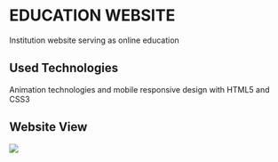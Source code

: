 <h1>EDUCATION WEBSITE</h1>

Institution website serving as online education

<h2>Used Technologies</h2>

Animation technologies and mobile responsive design with HTML5 and CSS3

<h2>Website View</h2>

<img src="ekran-goruntusu.gif">